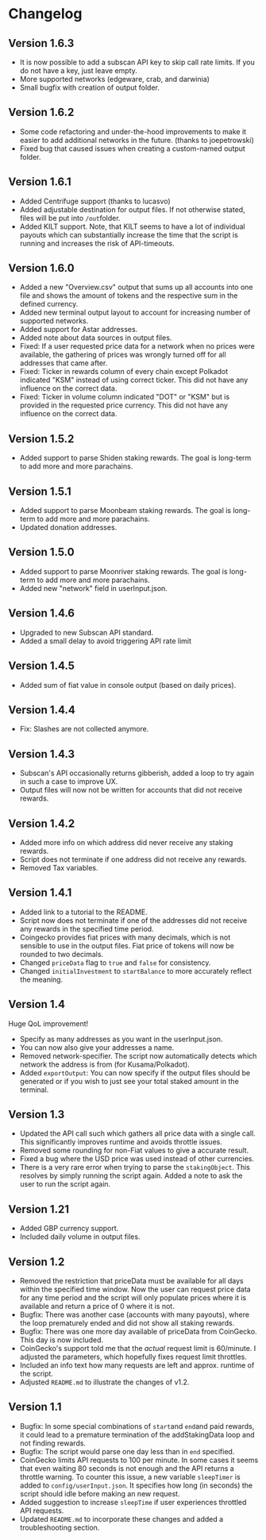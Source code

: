 # Changelog
## Version 1.6.3
* It is now possible to add a subscan API key to skip call rate limits. If you do not have a key, just leave empty.
* More supported networks (edgeware, crab, and darwinia)
* Small bugfix with creation of output folder.
## Version 1.6.2
* Some code refactoring and under-the-hood improvements to make it easier to add additional networks in the future. (thanks to joepetrowski)
* Fixed bug that caused issues when creating a custom-named output folder.
## Version 1.6.1
* Added Centrifuge support (thanks to lucasvo)
* Added adjustable destination for output files. If not otherwise stated, files will be put into `/out`folder.
* Added KILT support. Note, that KILT seems to have a lot of individual payouts which can substantially increase the time that the script is running and increases the risk of API-timeouts.
## Version 1.6.0
* Added a new "Overview.csv" output that sums up all accounts into one file and shows the amount of tokens and the respective sum in the defined currency.
* Added new terminal output layout to account for increasing number of supported networks.
* Added support for Astar addresses.
* Added note about data sources in output files.
* Fixed: If a user requested price data for a network when no prices were available, the gathering of prices was wrongly turned off for all addresses that came after.
* Fixed: Ticker in rewards column of every chain except Polkadot indicated "KSM" instead of using correct ticker. This did not have any influence on the correct data.
* Fixed: Ticker in volume column indicated "DOT" or "KSM" but is provided in the requested price currency. This did not have any influence on the correct data.
## Version 1.5.2
* Added support to parse Shiden staking rewards. The goal is long-term to add more and more parachains. 
## Version 1.5.1
* Added support to parse Moonbeam staking rewards. The goal is long-term to add more and more parachains. 
* Updated donation addresses.
## Version 1.5.0
* Added support to parse Moonriver staking rewards. The goal is long-term to add more and more parachains. 
* Added new "network" field in userInput.json.
## Version 1.4.6
* Upgraded to new Subscan API standard.
* Added a small delay to avoid triggering API rate limit
## Version 1.4.5
* Added sum of fiat value in console output (based on daily prices).
## Version 1.4.4
* Fix: Slashes are not collected anymore.
## Version 1.4.3
* Subscan's API occasionally returns gibberish, added a loop to try again in such a case to improve UX.
* Output files will now not be written for accounts that did not receive rewards.
## Version 1.4.2
* Added more info on which address did never receive any staking rewards.
* Script does not terminate if one address did not receive any rewards.
* Removed Tax variables.
## Version 1.4.1
* Added link to a tutorial to the README.
* Script now does not terminate if one of the addresses did not receive any rewards in the specified time period.
* Coingecko provides fiat prices with many decimals, which is not sensible to use in the output files. Fiat price of tokens will now be rounded to two decimals.
* Changed `priceData` flag to `true` and `false` for consistency.
* Changed `initialInvestment` to `startBalance` to more accurately reflect the meaning.
## Version 1.4
Huge QoL improvement!
* Specify as many addresses as you want in the userInput.json.
* You can now also give your addresses a name.
* Removed network-specifier. The script now automatically detects which network the address is from (for Kusama/Polkadot).
* Added `exportOutput`: You can now specify if the output files should be generated or if you wish to just see your total staked amount in the terminal.

## Version 1.3
* Updated the API call such which gathers all price data with a single call. This significantly improves runtime and avoids throttle issues.
* Removed some rounding for non-Fiat values to give a accurate result.
* Fixed a bug where the USD price was used instead of other currencies.
* There is a very rare error when trying to parse the `stakingObject`. This resolves by simply running the script again. Added a note to ask the user to run the script again.
   
## Version 1.21
* Added GBP currency support.
* Included daily volume in output files.

## Version 1.2
* Removed the restriction that priceData must be available for all days within the specified time window. Now the user can request price data for any time period and the script will only populate prices where it is available and return a price of 0 where it is not.
* Bugfix: There was another case (accounts with many payouts), where the loop prematurely ended and did not show all staking rewards.
* Bugfix: There was one more day available of priceData from CoinGecko. This day is now included.
* CoinGecko's support told me that the *actual* request limit is 60/minute. I adjusted the parameters, which hopefully fixes request limit throttles.
* Included an info text how many requests are left and approx. runtime of the script.
* Adjusted `README.md` to illustrate the changes of v1.2.

## Version 1.1
* Bugfix: In some special combinations of `start`and `end`and paid rewards, it could lead to a premature termination of the addStakingData loop and not finding rewards.
* Bugfix: The script would parse one day less than in `end` specified. 
* CoinGecko limits API requests to 100 per minute. In some cases it seems that even waiting 80 seconds is not enough and the API returns a throttle warning. To counter this issue, a new variable `sleepTimer` is added to `config/userInput.json`. It specifies how long (in seconds) the script should idle before making an new request.
* Added suggestion to increase `sleepTime` if user experiences throttled API requests.
* Updated `README.md` to incorporate these changes and added a troubleshooting section.
